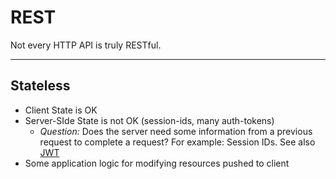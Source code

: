 # REST

Not every HTTP API is truly RESTful.

---

## Stateless

* Client State is OK
* Server-SIde State is not OK (session-ids, many auth-tokens)
  * *Question:* Does the server need some information from a previous request to
    complete a request? For example: Session IDs. See also [JWT][jwt]
* Some application logic for modifying resources pushed to client

[jwt]: https://jwt.io
